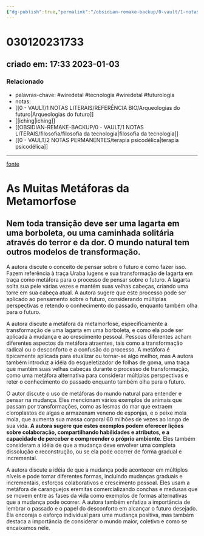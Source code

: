 ```yaml
---
{"dg-publish":true,"permalink":"/obsidian-remake-backup/0-vault/1-notas-literais/filosofia/as-muitas-metaforas-da-metamorfose/","tags":["wiredetal","tecnologia","futurologia"],"dgHomeLink":true,"dgShowLocalGraph":true,"dgShowFileTree":true,"noteIcon":""}
---
```


# 030120231733
## criado em: 17:33 2023-01-03

### Relacionado
- palavras-chave: #wiredetal #tecnologia #wiredetal #futurologia
- notas: 
- [[0 - VAULT/1 NOTAS LITERAIS/REFERÊNCIA BIO/Arqueologias do futuro\|Arqueologias do futuro]]
- [[iching\|iching]]
- [[OBSIDIAN-REMAKE-BACKUP/0 - VAULT/1 NOTAS LITERAIS/filosofia/filosofia da tecnologia\|filosofia da tecnologia]]
- [[0 - VAULT/2 NOTAS PERMANENTES/terapia psicodélica\|terapia psicodélica]]
---
[fonte](https://www.wired.com/story/animals-metaphor-politics-change-hope/)
# As Muitas Metáforas da Metamorfose
## Nem toda transição deve ser uma lagarta em uma borboleta, ou uma caminhada solitária através do terror e da dor. O mundo natural tem outros modelos de transformação.

A autora discute o conceito de pensar sobre o futuro e como fazer isso. Fazem referência à traça Uraba lugens e sua transformação de lagarta em traça como metáfora para o processo de pensar sobre o futuro. A lagarta solta sua pele várias vezes e mantém suas velhas cabeças, criando uma torre em sua cabeça atual. A autora sugere que este processo pode ser aplicado ao pensamento sobre o futuro, considerando múltiplas perspectivas e retendo o conhecimento do passado, enquanto também olha para o futuro.

A autora discute a metáfora da metamorfose, especificamente a transformação de uma lagarta em uma borboleta, e como ela pode ser aplicada à mudança e ao crescimento pessoal. Pessoas diferentes acham diferentes aspectos da metáfora atraentes, tais como a transformação radical ou o desconforto e a confusão do processo. A metáfora é tipicamente aplicada para atualizar ou tornar-se algo melhor, mas A autora também introduz a idéia do esqueletizador de folhas de goma, uma traça que mantém suas velhas cabeças durante o processo de transformação, como uma metáfora alternativa para considerar múltiplas perspectivas e reter o conhecimento do passado enquanto também olha para o futuro.

O autor discute o uso de metáforas do mundo natural para entender e pensar na mudança. Eles mencionam vários exemplos de animais que passam por transformações, como as lesmas do mar que extraem cloroplastos de algas e armazenam veneno de esponjas, e o peixe mola mola, que aumenta sua massa corporal 60 milhões de vezes ao longo de sua vida. **A autora sugere que estes exemplos podem oferecer lições sobre colaboração, compartilhando habilidades e atributos, e a capacidade de perceber e compreender o próprio ambiente**. Eles também consideram a idéia de que a mudança deve envolver uma completa dissolução e reconstrução, ou se ela pode ocorrer de forma gradual e incremental.

A autora discute a idéia de que a mudança pode acontecer em múltiplos níveis e pode tomar diferentes formas, incluindo mudanças graduais e incrementais, esforços colaborativos e crescimento pessoal. Eles usam a metáfora de caranguejos eremitas comercializando conchas e medusas que se movem entre as fases da vida como exemplos de formas alternativas que a mudança pode ocorrer. A autora também enfatiza a importância de lembrar o passado e o papel do desconforto em alcançar o futuro desejado. Ela encoraja o esforço individual para uma mudança positiva, mas também destaca a importância de considerar o mundo maior, coletivo e como se encaixamos nele.
